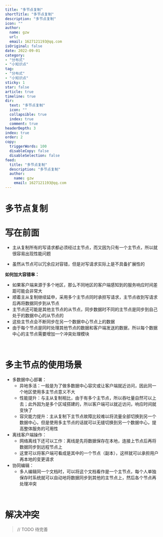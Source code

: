 ```yaml
---
title: "多节点复制"
shortTitle: "多节点复制"
description: "多节点复制"
icon: ""
author: 
  name: gzw
  url: 
  email: 1627121193@qq.com
isOriginal: false
date: 2022-09-01
category: 
- "分布式"
- "小知识点"
tag:
- "分布式"
- "小知识点"
sticky: 1
star: false
article: true
timeline: true
dir:
  text: "多节点复制"
  icon: ""
  collapsible: true
  index: true
  comment: true
headerDepth: 3
index: true
order: 2
copy:
  triggerWords: 100
  disableCopy: false
  disableSelection: false
feed:
  title: "多节点复制"
  description: "多节点复制"
  author:
    name: gzw
    email: 1627121193@qq.com
---
```



# 多节点复制



# 写在前面

- 主从复制所有的写请求都必须经过主节点，而又因为只有一个主节点，所以就很容易出现性能问题

- 虽然从节点可以冗余应对容错，但是对写请求实际上是不具备扩展性的

**如何加大容错率：**

- 如果客户端来源于多个地区，那么不同地区的客户端感知到的服务响应时间差距可能会非常大
- 顺着主从复制继续延申，采用多个主节点同时承担写请求，主节点收到写请求后再将数据同步到从节点
- 主节点还可能是其他主节点的从节点，同步数据时不同的主节点是同步到自己处于的数据中心的从节点的
- 这些主节点会不断同步在另一个数据中心节点上的数据
- 由于每个节点是同时处理其他节点的数据和客户端发送的数据，所以每个数据中心的主节点需要增加一个冲突处理模块



<br/>

# 多主节点的使用场景

- 多数据中心部署：
  - 异地多活：一般是为了做多数据中心容灾或让客户端就近访问，因此同一个地区使用多主节点意义不大
  - 性能提升：与主从复制相比，由于有多个主节点，所以吞吐量自然可以上去；此外因为是多个区域搭建的，所以客户端可以就近访问，响应时间就变快了
  - 容灾能力提升：主从复制下主节点故障比较难以将流量全部切换到另一个数据中心，但是使用多主节点的话就可以无缝切换到另一个数据中心，提高整体服务的可用性
- 离线客户端操作：
  - 网络离线下还可以工作：离线是先将数据保存在本地，连接上节点后再将数据同步到远程节点上
  - 这里可以将客户端可看成是其中的一个节点（副本），这样就可以承担用户再本地的变更请求
- 协同编辑：
  - 多人编辑同一个文档时，可以将这个文档看作是一个主节点，每个人单独保存时系统就可以自动地将数据同步到其他的主节点上，然后各个节点再处理冲突



<br/>

# 解决冲突

> // TODO 待完善